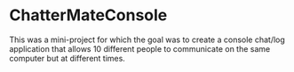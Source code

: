 # ChatterMateConsole

This was a mini-project for which the goal was to create a console chat/log application that allows 10 different people to communicate on the same computer but at 
different times.
